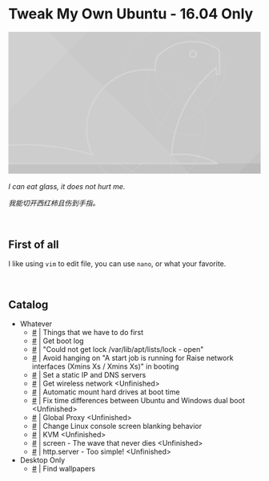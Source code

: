 # Tweak My Own Ubuntu - 16.04 Only

![](./Beaver_Wallpaper_Grey_4096x2304.png?raw=true)

*I can eat glass, it does not hurt me.*

*我能切开西红柿且伤到手指。*

<br/>

## First of all

I like using ```vim``` to edit file, you can use ```nano```, or what your favorite.

<br/>

## Catalog

- Whatever
  - [#](./whatever/things-that-we-have-to-do-first.md) | Things that we have to do first
  - [#](./whatever/get-boot-log.md) | Get boot log
  - [#](./whatever/could-not-get-lock-varlibaptlistslock---open.md) | "Could not get lock /var/lib/apt/lists/lock - open"
  - [#](./whatever/avoid-hanging-on-a-start-job-is-running-for-raise-network-interfaces-xmins-xs--xmins-xs-in-booting.md) | Avoid hanging on "A start job is running for Raise network interfaces (Xmins Xs / Xmins Xs)" in booting
  - [#](./whatever/set-a-static-ip-and-dns-servers.md) | Set a static IP and DNS servers
  - [#](./whatever/get-wireless-network.md) | Get wireless network \<Unfinished\>
  - [#](./whatever/automatic-mount-hard-drives-at-boot-time.md) | Automatic mount hard drives at boot time
  - [#](./whatever/fix-time-differences-between-ubuntu-and-windows-dual-boot.md) | Fix time differences between Ubuntu and Windows dual boot \<Unfinished\>
  - [#](./whatever/global-proxy.md) | Global Proxy \<Unfinished\>
  - [#](./whatever/change-linux-console-screen-blanking-behavior.md) | Change Linux console screen blanking behavior
  - [#](./whatever/kvm.md) | KVM \<Unfinished\>
  - [#](./whatever/screen---the-wave-that-never-dies.md) | screen - The wave that never dies \<Unfinished\>
  - [#](./whatever/httpserver---too-simple.md) | http.server - Too simple! \<Unfinished\>
- Desktop Only
  - [#](./desktop-only/find-wallpapers.md) | Find wallpapers
